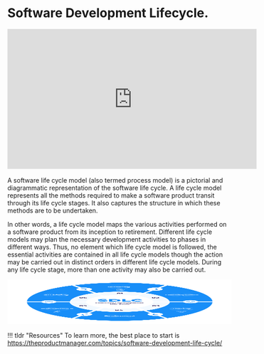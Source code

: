 # Software Development Lifecycle.

<iframe width="560" height="315" src="https://www.youtube.com/embed/G-6qDY8UltU" title="YouTube video player" frameborder="0" allow="accelerometer; autoplay; clipboard-write; encrypted-media; gyroscope; picture-in-picture" allowfullscreen></iframe>



A software life cycle model (also termed process model) is a pictorial and diagrammatic representation of the software life cycle. A life cycle model represents all the methods required to make a software product transit through its life cycle stages. It also captures the structure in which these methods are to be undertaken.

In other words, a life cycle model maps the various activities performed on a software product from its inception to retirement. Different life cycle models may plan the necessary development activities to phases in different ways. Thus, no element which life cycle model is followed, the essential activities are contained in all life cycle models though the action may be carried out in distinct orders in different life cycle models. During any life cycle stage, more than one activity may also be carried out.


<img src="/assets/sdlcba.png" width="600" height="100" >

!!! tldr "Resources"
    To learn more, the best place to start is <a target="_blanck" href="https://theproductmanager.com/topics/software-development-life-cycle/">https://theproductmanager.com/topics/software-development-life-cycle/</a>
